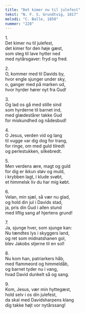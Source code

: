 ```yaml
---
title: "Det kimer nu til julefest"
tekst: "N. F. S. Grundtvig, 1817"
melodi: "C. Balle, 1850"
nummer: "228"
---
```

1\.\
Det kimer nu til julefest,<br>
det kimer for den høje gæst,<br>
som steg til lave hytter ned<br>
med nytårsgaver: fryd og fred.<br>

2\.\
O, kommer med til Davids by,<br>
hvor engle sjunger under sky,<br>
o, ganger med på marken ud,<br>
hvor hyrder hører nyt fra Gud!<br>

3\.\
Og lad os gå med stille sind<br>
som hyrderne til barnet ind,<br>
med glædestårer takke Gud<br>
for miskundhed og nådesbud!<br>

4\.\
O Jesus, verden vid og lang<br>
til vugge var dig dog for trang,<br>
for ringe, om med guld tilredt<br>
og perlestukken, silkebredt.<br>

5\.\
Men verdens ære, magt og guld<br>
for dig er ikkun støv og muld,<br>
i krybben lagt, i klude svøbt,<br>
et himmelsk liv du har mig købt.<br>

6\.\
Velan, min sjæl, så vær nu glad,<br>
og hold din jul i Davids stad,<br>
ja, pris din Gud i allen stund<br>
med liflig sang af hjertens grund!<br>

7\.\
Ja, sjunge hver, som sjunge kan:<br>
Nu tændtes lys i skyggers land,<br>
og ret som midnatshanen gol,<br>
blev Jakobs stjerne til en sol!<br>

8\.\
Nu kom han, patriarkers håb,<br>
med flammeord og himmeldåb,<br>
og barnet tyder nu i vang,<br>
hvad David dunkelt så og sang.<br>

9\.\
Kom, Jesus, vær min hyttegæst,<br>
hold selv i os din julefest,<br>
da skal med Davidsharpens klang<br>
dig takke højt vor nytårssang!<br>
